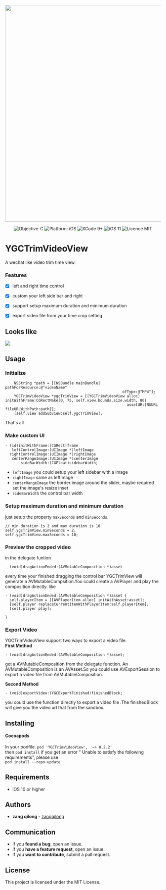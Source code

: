 <div align = "center">
<img src="https://ws1.sinaimg.cn/large/006tNc79ly1fo0zzmjr5mj30jg05kq4a.jpg" width="700" />
</div>

<p align="center">
<img src="https://img.shields.io/badge/ObjC-2.0-orange.svg" alt="Objective-C"/>
<img src="https://img.shields.io/badge/platform-iOS-brightgreen.svg" alt="Platform: iOS"/>
<img src="https://img.shields.io/badge/Xcode-9%2B-brightgreen.svg" alt="XCode 9+"/>
<img src="https://img.shields.io/badge/iOS-11%2B-brightgreen.svg" alt="iOS 11"/>
<img src="https://img.shields.io/badge/licence-MIT-lightgray.svg" alt="Licence MIT"/>
</a>
</p>

# YGCTrimVideoView

A wechat like video trim time view.



### Features
- [x] left and right time control
- [x] custom your left side bar and right
- [x] support setup maximum duration and minimum duration
- [x] export video file from your time crop setting


## Looks like
![](https://ws2.sinaimg.cn/large/006tNc79ly1fo15brtdgkg30cz0p8qv6.gif)
## Usage
### Initialize

```  
    NSString *path = [[NSBundle mainBundle] pathForResource:@"videoName"
                                                     ofType:@"MP4"];
    YGCTrimVideoView *ygcTrimView = [[YGCTrimVideoView alloc] initWithFrame:CGRectMake(0, 75, self.view.bounds.size.width, 80)
                                                       assetUR:[NSURL fileURLWithPath:path]];
    [self.view addSubview:self.ygcTrimView];
```
That's all

### Make custom UI

```
- (id)initWithFrame:(CGRect)frame
   leftControlImage:(UIImage *)leftImage
  rightControlImage:(UIImage *)rightImage
   centerRangeImage:(UIImage *)centerImage
       sideBarWidth:(CGFloat)sidebarWidth;
```

* `leftImage` you could setup your left sidebar with a image
* `rightImage` same as leftImage
* `centerRangeImage` the border image around the slider, maybe required set the image's resize inset
* `sideBarWidth` the control bar width

### Setup maximum duration and minimum duration
just setup the property `maxSeconds` and `minSeconds`.

``` 
// min duration is 2 and max duration is 10 
self.ygcTrimView.minSeconds = 2;
self.ygcTrimView.maxSeconds = 10;
```

### Preview the cropped video

in the delegate funtion 


```
- (void)dragActionEnded:(AVMutableComposition *)asset
```

every time your finished dragging the control bar
YGCTrimView will generate a AVMutableCompsition.You could create a AVPlayer and play the composition directly.
like

```  
- (void)dragActionEnded:(AVMutableComposition *)asset {
  self.playerItem = [[AVPlayerItem alloc] initWithAsset:asset];
  [self.player replaceCurrentItemWithPlayerItem:self.playerItem];
  [self.player play];

}
```

### Export Video
YGCTrimVideoView support two ways to export a video file.  
**First Method**

```  
- (void)dragActionEnded:(AVMutableComposition *)asset;
```

get a AVMutableComposition from the delegate function. An AVMutableComposition is an AVAsset.So you could use AVExportSession to export a video file from AVMutableComposition.

**Second Method**

```
- (void)exportVideo:(YGCExportFinished)finishedBlock;
```
you could use the function directly to export a video file .The finishedBlock will give you the video url that from the sandbox.

## Installing

#### Cocoapods
In your podfile.
`pod 'YGCTrimVideoView', '~> 0.2.2' `   
then `pod install`
if you get an error " Unable to satisfy the following requirements", please use   
`pod install --repo-update`

## Requirements

* iOS 10 or higher

## Authors

* **zang qilong** -  [zangqilong](https://github.com/zangqilong198812)

## Communication

* If you **found a bug**, open an issue.
* If you **have a feature request**, open an issue.
* If you **want to contribute**, submit a pull request.

## License

This project is licensed under the MIT License.


